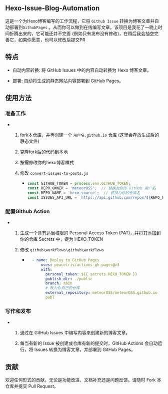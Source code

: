 ## 

## Hexo-Issue-Blog-Automation



这是一个为Hexo博客编写的工作流程，它将 `Github Issue` 转换为博客文章并自动部署到`GithubPages` 。从而你可以做到在线编写文章，该项目是我花了一晚上时间折腾出来的，它可能还并不完善 (例如只有发布没有修改)，在稍后我会抽空完善它，如果你愿意，也可以修改后提交PR



## 特点

- 自动内容转换: 将 GitHub Issues 中的内容自动转换为 Hexo 博客文章。

- 部署: 自动将生成的静态网站内容部署到 GitHub Pages。
  
  

## 使用方法

### 准备工作

- 1. fork本仓库，并再创建一个 `用户名.github.io` 仓库 (这里会存放生成后的静态文件)
  
  2. 克隆fork后的代码到本地
  
  3. 按需修改你的hexo博客样式
  
  4. 修改  `convert-issues-to-posts.js`
     
     - ```js
       const GITHUB_TOKEN = process.env.GITHUB_TOKEN;
       const REPO_OWNER = 'meteorOSS';  // 替换为你的 GitHub 用户名
       const REPO_NAME = 'hexo-source';  // 替换为你的仓库名
       const ISSUES_API_URL = `https://api.github.com/repos/${REPO_OWNER}/${REPO_NAME}/issues?state=open`;
       ```

### 配置Github Action

- 1. 生成一个具有适当权限的 Personal Access Token (PAT)，并将其添加到你的仓库 Secrets 中，键为 HEXO_TOKEN
  
  2. 修改 `github\workflows\github\workflows`
     
     - ```yaml
         - name: Deploy to GitHub Pages
             uses: peaceiris/actions-gh-pages@v3
             with:
               personal_token: ${{ secrets.HEXO_TOKEN }}
               publish_dir: ./public
               branch: main
               # 改为你自己的仓库
               external_repository: meteorOSS/meteorOSS.github.io
               publ
       ```

### 写作和发布

- 1. 通过在 GitHub Issues 中编写内容来创建新的博客文章。
  
  2. 每当有新的 Issue 被创建或仓库有新的提交时，GitHub Actions 会自动运行，将 Issues 转换为博客文章，并部署到 GitHub Pages。



## 贡献

欢迎任何形式的贡献，无论是功能改进、文档补充还是问题反馈。请随时 Fork 本仓库并提交 Pull Request。
